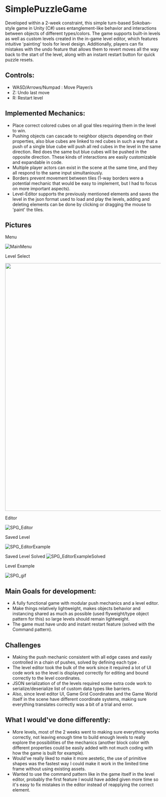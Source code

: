 # SimplePuzzleGame

Developed within a 2-week constraint, this simple turn-based Sokoban-style game in Unity (C#) uses entanglement-like behavior and interactions between objects of different types/colors. The game supports built-in levels as well as custom levels created in the in-game level editor, which features intuitive 'painting' tools for level design. Additionally, players can fix mistakes with the undo feature that allows them to revert moves all the way back to the start of the level, along with an instant restart button for quick puzzle resets.

## Controls:

* WASD/Arrows/Numpad : Move Player/s
* Z: Undo last move
* R: Restart level

## Implemented Mechanics:
* Place correct colored cubes on all goal tiles requiring them in the level to win.
* Pushing objects can cascade to neighbor objects depending on their properties, also blue cubes are linked to red cubes in such a way that a push of a single blue cube will push all red cubes in the level in the same direction. Red does the same but blue cubes will be pushed in the opposite direction. These kinds of interactions are easily customizable and expandable in code.
* Multiple player actors can exist in the scene at the same time, and they all respond to the same input simultaniously.
* Borders prevent movement between tiles (1-way borders were a potential mechanic that would be easy to implement, but I had to focus on more important aspects).
* Level-Editor supports the previously mentioned elements and saves the level in the json format used to load and play the levels, adding and deleting elements can be done by clicking or dragging the mouse to 'paint' the tiles.

## Pictures

Menu

![MainMenu](ReadmeImages/SPG_MainMenu.png)</br>

Level Select

<img src = 'ReadmeImages/SPG_CustomLevelSelect.png' width = '800'/>

Editor

![SPG_Editor](ReadmeImages/SPG_Editor.png)</br>

Saved Level

![SPG_EditorExample](ReadmeImages/SPG_EditorExample.png)</br>

Saved Level Solved
![SPG_EditorExampleSolved](ReadmeImages/SPG_EditorExampleSolved.png)</br>

Level Example

![SPG_gif](ReadmeImages/SPG_gif.gif)</br>

## Main Goals for development:
* A fully functional game with modular push mechanics and a level editor.
* Make things relatively lightweight, makes objects behavior and instancing shared as much as possible (used flyweight/type object pattern for this) so large levels should remain lightweight.
* The game must have undo and instant restart feature (solved with the Command pattern).

## Challenges
* Making the push mechanic consistent with all edge cases and easily controlled in a chain of pushes, solved by defining each type .
* The level editor took the bulk of the work since it required a lot of UI code work so the level is displayed correctly for editing and bound correctly to the level coordinates.
* JSON serialization of of the levels required some extra code work to serialize/deserialize list of custom data types like barriers.
* Also, since level editor UI, Game Grid Coordinates and the Game World itself in the scene have different coordinate systems, making sure everything translates correctly was a bit of a trial and error.

## What I would've done differently:
* More levels, most of the 2 weeks went to making sure everything works correctly, not leaving enough time to build enough levels to really explore the possibilities of the mechanics (another block color with different properties could be easily added with not much coding with how the game is built for example).
* Would've really liked to make it more aestetic, the use of primitive shapes was the fastest way I could make it work in the limited time frame without using existing assets.
* Wanted to use the command pattern like in the game itself in the level editor, probably the first feature I would have added given more time so it's easy to fix mistakes in the editor instead of reapplying the correct element.
